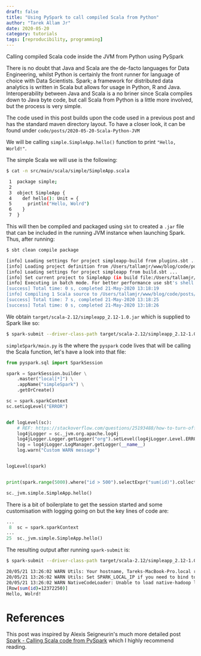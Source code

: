 ```yaml
---
draft: false
title: "Using PySpark to call compiled Scala from Python"
author: "Tarek Allam Jr"
date: 2020-05-20
category: tutorials
tags: [reproducibility, programming]
---
```


Calling compiled Scala code inside the JVM from Python using PySpark

<!--more-->

There is no doubt that Java and Scala are the de-facto languages for Data Engineering, whilst Python
is certainly the front runner for language of choice with Data Scientists. Spark; a framework for
distributed data analytics is written in Scala but allows for usage in Python, R and Java.
Interoperability between Java and Scala is a no briner since Scala compiles down to Java byte code,
but call Scala from Python is a little more involved, but the process is very simple.

The code used in this post builds upon the code used in a previous post and has the standard maven
directory layout. To have a closer look, it can be found under `code/posts/2020-05-20-Scala-Python-JVM`

We will be calling `simple.SimpleApp.hello()` function to print `"Hello, World!"`.


The simple Scala we will use is the following:

```bash
$ cat -n src/main/scala/simple/SimpleApp.scala

 1	package simple;
 2
 3	object SimpleApp {
 4	  def hello(): Unit = {
 5	    println("Hello, Wolrd")
 6	  }
 7	}

```

This will then be compiled and packaged using `sbt` to created a `.jar` file that can be included in
the running JVM instance when launching Spark. Thus, after running:

```bash
$ sbt clean compile package

[info] Loading settings for project simpleapp-build from plugins.sbt ...
[info] Loading project definition from /Users/tallamjr/www/blog/code/posts/2020-05-20-Scala-Python-JVM/simpleApp/project
[info] Loading settings for project simpleapp from build.sbt ...
[info] Set current project to SimpleApp (in build file:/Users/tallamjr/www/blog/code/posts/2020-05-20-Scala-Python-JVM/simpleApp/)
[info] Executing in batch mode. For better performance use sbt's shell
[success] Total time: 0 s, completed 21-May-2020 13:18:19
[info] Compiling 1 Scala source to /Users/tallamjr/www/blog/code/posts/2020-05-20-Scala-Python-JVM/simpleApp/target/scala-2.12/classes ...
[success] Total time: 7 s, completed 21-May-2020 13:18:25
[success] Total time: 0 s, completed 21-May-2020 13:18:26

```

We obtain `target/scala-2.12/simpleapp_2.12-1.0.jar` which is supplied to Spark like so:

```bash
$ spark-submit --driver-class-path target/scala-2.12/simpleapp_2.12-1.0.jar simpleSpark/main.py

```

`simpleSpark/main.py` is the where the `pyspark` code lives that will be calling the Scala function,
let's have a look into that file:

```python
from pyspark.sql import SparkSession

spark = SparkSession.builder \
    .master("local[*]") \
    .appName("simpleSpark") \
    .getOrCreate()

sc = spark.sparkContext
sc.setLogLevel("ERROR")


def logLevel(sc):
    # REF: https://stackoverflow.com/questions/25193488/how-to-turn-off-info-logging-in-spark
    log4jLogger = sc._jvm.org.apache.log4j
    log4jLogger.Logger.getLogger("org").setLevel(log4jLogger.Level.ERROR)
    log = log4jLogger.LogManager.getLogger(__name__)
    log.warn("Custom WARN message")


logLevel(spark)


print(spark.range(5000).where("id > 500").selectExpr("sum(id)").collect())

sc._jvm.simple.SimpleApp.hello()

```

There is a bit of boilerplate to get the session started and some customisation with logging going
on but the key lines of code are:

```python
...
 8  sc = spark.sparkContext
...
25  sc._jvm.simple.SimpleApp.hello()
```

The resulting output after running `spark-submit` is:

```bash
$ spark-submit --driver-class-path target/scala-2.12/simpleapp_2.12-1.0.jar simpleSpark/main.py

20/05/21 13:26:02 WARN Utils: Your hostname, Tareks-MacBook-Pro.local resolves to a loopback address: 127.0.0.1; using 192.168.0.178 instead (on interface en0)
20/05/21 13:26:02 WARN Utils: Set SPARK_LOCAL_IP if you need to bind to another address
20/05/21 13:26:02 WARN NativeCodeLoader: Unable to load native-hadoop library for your platform... using builtin-java classes where applicable
[Row(sum(id)=12372250)]
Hello, Wolrd!
```

# References

This post was inspired by Alexis Seigneurin's much more detailed post [Spark - Calling Scala code from PySpark](https://aseigneurin.github.io/2016/09/01/spark-calling-scala-code-from-pyspark.html) which I highly recommend reading.
